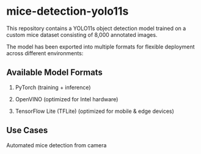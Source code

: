 # mice-detection-yolo11s
This repository contains a YOLO11s object detection model trained on a custom mice dataset consisting of 8,000 annotated images.

The model has been exported into multiple formats for flexible deployment across different environments:

## Available Model Formats

1. PyTorch (training + inference)

2. OpenVINO (optimized for Intel hardware)

3. TensorFlow Lite (TFLite) (optimized for mobile & edge devices)

## Use Cases

Automated mice detection from camera
